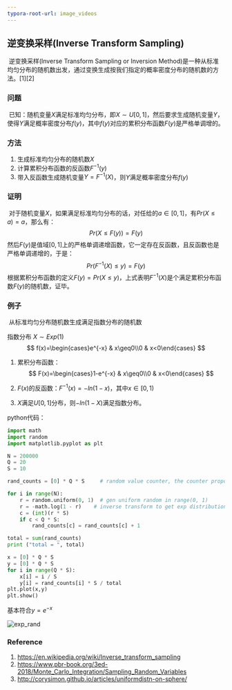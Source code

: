 ```yaml
---
typora-root-url: image_videos
---
```






## 逆变换采样(Inverse Transform Sampling)

​		逆变换采样(Inverse Transform Sampling or Inversion Method)是一种从标准均匀分布的随机数出发，通过变换生成按我们指定的概率密度分布的随机数的方法。[1][2]

### 问题

​		已知：随机变量$X$满足标准均匀分布，即$X\sim U[0,1]$，然后要求生成随机变量$Y$，使得$Y$满足概率密度分布$f(y)$，其中$f(y)$对应的累积分布函数$F(y)$是严格单调增的。

### 方法

1. 生成标准均匀分布的随机数$X$
3. 计算累积分布函数的反函数$F^{-1}(y)$
4. 带入反函数生成随机变量$Y=F^{-1}(X)$，则$Y$满足概率密度分布$f(y)$ 

### 证明

​		对于随机变量$X$，如果满足标准均匀分布的话，对任给的$a\in[0, 1]$，有$Pr(X≤a)=a$，那么有：
$$
Pr(X≤F(y))=F(y)
$$
然后$F(y)$是值域$[0,1]$上的严格单调递增函数，它一定存在反函数，且反函数也是严格单调递增的，于是：
$$
Pr(F^{-1}(X)≤y)=F(y)
$$
根据累积分布函数的定义$F(y) = Pr(X≤y)$，上式表明$F^{-1}(X)$是个满足累积分布函数$F(y)$的随机数，证毕。



### 例子

​		从标准均匀分布随机数生成满足指数分布的随机数

指数分布 $X\sim Exp(1)$ 
$$
f(x)=\begin{cases}e^{-x} & x\geq0\\0 & x<0\end{cases}
$$

1. 累积分布函数：
   $$
   F(x)=\begin{cases}1-e^{-x} & x\geq0\\0 & x<0\end{cases}
   $$

2. $F(x)$的反函数：$F^{-1}(x)=-ln(1-x)$，其中$x\in[0,1)$
3. $X$满足$U[0,1]$分布，则$-ln(1-X)$满足指数分布。

python代码：
```python
import math
import random
import matplotlib.pyplot as plt

N = 200000
Q = 20
S = 10

rand_counts = [0] * Q * S     # random value counter, the counter proportion is the pdf(probability distribution function)

for i in range(N):
    r = random.uniform(0, 1)  # gen uniform random in range(0, 1)
    r = -math.log(1 - r)    # inverse transform to get exp distribution
    c = (int)(r * S)
    if c < Q * S:
        rand_counts[c] = rand_counts[c] + 1

total = sum(rand_counts)
print ("total = ", total)

x = [0] * Q * S
y = [0] * Q * S
for i in range(Q * S):
	x[i] = i / S
	y[i] = rand_counts[i] * S / total
plt.plot(x,y)
plt.show()

```

基本符合$y=e^{-x}$

 ![exp_rand](/exp_rand.png)

### Reference

1. https://en.wikipedia.org/wiki/Inverse_transform_sampling
2. https://www.pbr-book.org/3ed-2018/Monte_Carlo_Integration/Sampling_Random_Variables
3. http://corysimon.github.io/articles/uniformdistn-on-sphere/